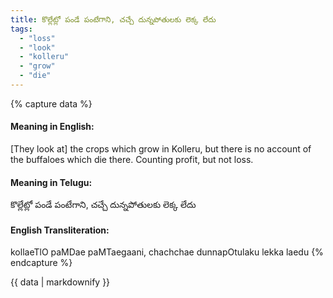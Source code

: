 ```yaml
---
title: కొల్లేట్లో పండే పంటేగాని, చచ్చే దున్నపోతులకు లెక్క లేదు
tags:
  - "loss"
  - "look"
  - "kolleru"
  - "grow"
  - "die"
---
```


{% capture data %}
#### Meaning in English:
[They look at] the crops which grow in Kolleru, but there is no account of the buffaloes which die there.
Counting profit, but not loss.

#### Meaning in Telugu:
కొల్లేట్లో పండే పంటేగాని, చచ్చే దున్నపోతులకు లెక్క లేదు

#### English Transliteration:
kollaeTlO paMDae paMTaegaani, chachchae dunnapOtulaku lekka laedu
{% endcapture %}

{{ data | markdownify }}

